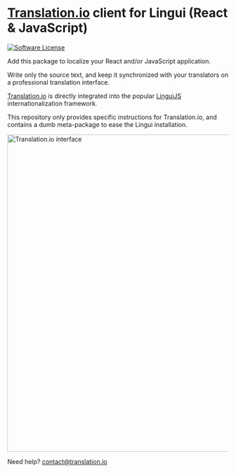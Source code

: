 # [Translation.io](https://translation.io) client for Lingui (React & JavaScript)

[![Software License](https://img.shields.io/badge/license-MIT-brightgreen.svg?style=flat-square)](LICENSE)

Add this package to localize your React and/or JavaScript application.

Write only the source text, and keep it synchronized with your translators on a
professional translation interface.

[Translation.io](https://translation.io) is directly integrated into the popular
[LinguiJS](https://github.com/lingui/js-lingui) internationalization framework.

This repository only provides specific instructions for Translation.io, and contains
a dumb meta-package to ease the Lingui installation.

<a href="https://translation.io">
  <img width="720px" alt="Translation.io interface" src="https://translation.io/gifs/translation.gif">
</a>

Need help? [contact@translation.io](mailto:contact@translation.io)
